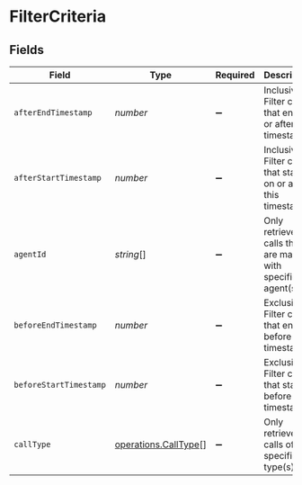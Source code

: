 # FilterCriteria


## Fields

| Field                                                          | Type                                                           | Required                                                       | Description                                                    | Example                                                        |
| -------------------------------------------------------------- | -------------------------------------------------------------- | -------------------------------------------------------------- | -------------------------------------------------------------- | -------------------------------------------------------------- |
| `afterEndTimestamp`                                            | *number*                                                       | :heavy_minus_sign:                                             | Inclusive. Filter calls that end on or after this timestamp.   | 1703302428800                                                  |
| `afterStartTimestamp`                                          | *number*                                                       | :heavy_minus_sign:                                             | Inclusive. Filter calls that start on or after this timestamp. | 1703302407300                                                  |
| `agentId`                                                      | *string*[]                                                     | :heavy_minus_sign:                                             | Only retrieve calls that are made with specific agent(s).      | ["oBeDLoLOeuAbiuaMFXRtDOLriTJ5tSxD"]                           |
| `beforeEndTimestamp`                                           | *number*                                                       | :heavy_minus_sign:                                             | Exclusive. Filter calls that end before this timestamp.        | 1703302428899                                                  |
| `beforeStartTimestamp`                                         | *number*                                                       | :heavy_minus_sign:                                             | Exclusive. Filter calls that start before this timestamp.      | 1703302407399                                                  |
| `callType`                                                     | [operations.CallType](../../models/operations/calltype.md)[]   | :heavy_minus_sign:                                             | Only retrieve calls of specific type(s).                       | ["inbound_phone_call","outbound_phone_call"]                   |